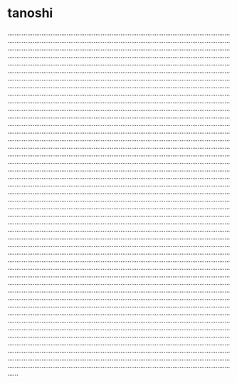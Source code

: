 # tanoshi
..................................................................................................................................................................................................................................................................................................................................................................................................................................................................................................................................................................................................................................................................................................................................................................................................................................................................................................................................................................................................................................................................................................................................................................................................................................................................................................................................................................................................................................................................................................................................................................................................................................................................................................................................................................................................................................................................................................................................................................................................................................................................................................................................................................................................................................................................................................................................................................................................................................................................................................................................................................................................................................................................................................................................................................................................................................................................................................................................................................................................................................................................................................................................................................................................................................................................................................................................................................................................................................................................................................................................................................................................................................................................................................................................................................................................................................................................................................................................................................................................................................................................................................................................................................................................................................................................................................................................................................................................................................................................................................................................................................................................................................................................................................................................................................................................................................................................................................................................................................................................................................................................................................................................................................................................................................................................................................................................................................................................................................................................................................................................................................................................................................................................................................................................................................................................................